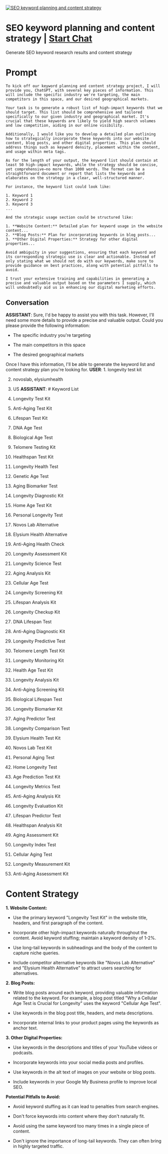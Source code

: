 
[![SEO keyword planning and content strategy](https://flow-prompt-covers.s3.us-west-1.amazonaws.com/icon/cute/cute_2.png)](https://gptcall.net/chat.html?data=%7B%22contact%22%3A%7B%22id%22%3A%226n30x9YDqsVRo1TG93LFe%22%2C%22flow%22%3Atrue%7D%7D)
# SEO keyword planning and content strategy | [Start Chat](https://gptcall.net/chat.html?data=%7B%22contact%22%3A%7B%22id%22%3A%226n30x9YDqsVRo1TG93LFe%22%2C%22flow%22%3Atrue%7D%7D)
Generate SEO keyword research results and content strategy

# Prompt

```
To kick off our keyword planning and content strategy project, I will provide you, ChatGPT, with several key pieces of information. This will include the specific industry we're targeting, the main competitors in this space, and our desired geographical markets.

Your task is to generate a robust list of high-impact keywords that we should target. This list should be comprehensive and tailored specifically to our given industry and geographical market. It's crucial that these keywords are likely to yield high search volumes and low competition, aiding in our online visibility.

Additionally, I would like you to develop a detailed plan outlining how to strategically incorporate these keywords into our website content, blog posts, and other digital properties. This plan should address things such as keyword density, placement within the content, and usage within meta tags.

As for the length of your output, the keyword list should contain at least 50 high-impact keywords, while the strategy should be concise, yet comprehensive—no more than 1000 words. The format can be a straightforward document or report that lists the keywords and elaborates on the strategy in a clear, well-structured manner.

For instance, the keyword list could look like:

1. Keyword 1
2. Keyword 2
3. Keyword 3
...

And the strategic usage section could be structured like:

1. **Website Content:** Detailed plan for keyword usage in the website content...
2. **Blog Posts:** Plan for incorporating keywords in blog posts...
3. **Other Digital Properties:** Strategy for other digital properties...

Avoid ambiguity in your suggestions, ensuring that each keyword and its corresponding strategic use is clear and actionable. Instead of only stating what we should not do with our keywords, make sure to provide guidance on best practices, along with potential pitfalls to avoid.

I trust your extensive training and capabilities in generating a precise and valuable output based on the parameters I supply, which will undoubtedly aid us in enhancing our digital marketing efforts.
```

## Conversation

**ASSISTANT**: Sure, I'd be happy to assist you with this task. However, I'll need some more details to provide a precise and valuable output. Could you please provide the following information:



- The specific industry you're targeting

- The main competitors in this space

- The desired geographical markets



Once I have this information, I'll be able to generate the keyword list and content strategy plan you're looking for.
**USER**: 1. longevity test kit

2. novoslab, elysiumhealth

3. US
**ASSISTANT**: # Keyword List



1. Longevity Test Kit

2. Anti-Aging Test Kit

3. Lifespan Test Kit

4. DNA Age Test

5. Biological Age Test

6. Telomere Testing Kit

7. Healthspan Test Kit

8. Longevity Health Test

9. Genetic Age Test

10. Aging Biomarker Test

11. Longevity Diagnostic Kit

12. Home Age Test Kit

13. Personal Longevity Test

14. Novos Lab Alternative

15. Elysium Health Alternative

16. Anti-Aging Health Check

17. Longevity Assessment Kit

18. Longevity Science Test

19. Aging Analysis Kit

20. Cellular Age Test

21. Longevity Screening Kit

22. Lifespan Analysis Kit

23. Longevity Checkup Kit

24. DNA Lifespan Test

25. Anti-Aging Diagnostic Kit

26. Longevity Predictive Test

27. Telomere Length Test Kit

28. Longevity Monitoring Kit

29. Health Age Test Kit

30. Longevity Analysis Kit

31. Anti-Aging Screening Kit

32. Biological Lifespan Test

33. Longevity Biomarker Kit

34. Aging Predictor Test

35. Longevity Comparison Test

36. Elysium Health Test Kit

37. Novos Lab Test Kit

38. Personal Aging Test

39. Home Longevity Test

40. Age Prediction Test Kit

41. Longevity Metrics Test

42. Anti-Aging Analysis Kit

43. Longevity Evaluation Kit

44. Lifespan Predictor Test

45. Healthspan Analysis Kit

46. Aging Assessment Kit

47. Longevity Index Test

48. Cellular Aging Test

49. Longevity Measurement Kit

50. Anti-Aging Assessment Kit



# Content Strategy



**1. Website Content:** 



- Use the primary keyword "Longevity Test Kit" in the website title, headers, and first paragraph of the content. 

- Incorporate other high-impact keywords naturally throughout the content. Avoid keyword stuffing; maintain a keyword density of 1-2%.

- Use long-tail keywords in subheadings and the body of the content to capture niche queries.

- Include competitor alternative keywords like "Novos Lab Alternative" and "Elysium Health Alternative" to attract users searching for alternatives.



**2. Blog Posts:**



- Write blog posts around each keyword, providing valuable information related to the keyword. For example, a blog post titled "Why a Cellular Age Test is Crucial for Longevity" uses the keyword "Cellular Age Test".

- Use keywords in the blog post title, headers, and meta descriptions. 

- Incorporate internal links to your product pages using the keywords as anchor text.



**3. Other Digital Properties:**



- Use keywords in the descriptions and titles of your YouTube videos or podcasts.

- Incorporate keywords into your social media posts and profiles.

- Use keywords in the alt text of images on your website or blog posts.

- Include keywords in your Google My Business profile to improve local SEO.



**Potential Pitfalls to Avoid:**



- Avoid keyword stuffing as it can lead to penalties from search engines.

- Don't force keywords into content where they don't naturally fit.

- Avoid using the same keyword too many times in a single piece of content.

- Don't ignore the importance of long-tail keywords. They can often bring in highly targeted traffic.


